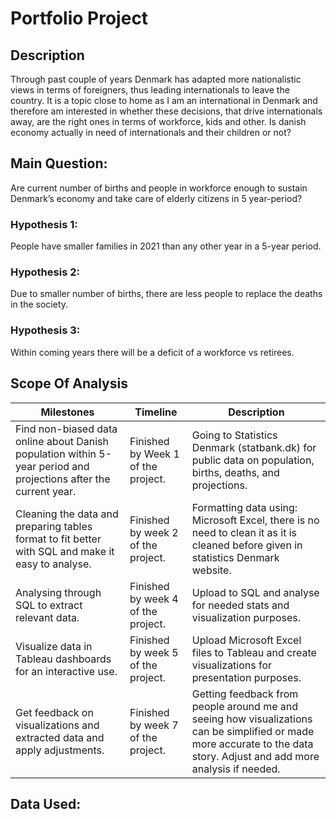 # Portfolio Project 

## Description
Through past couple of years Denmark has adapted more nationalistic views in terms of foreigners, thus leading internationals to leave the country. It is a topic close to home as I am an international in Denmark and therefore am interested in whether these decisions, that drive internationals away, are the right ones in terms of workforce, kids and other. Is danish economy actually in need of internationals and their children or not?

## Main Question: 
Are current number of births and people in workforce enough to sustain Denmark’s economy and take care of elderly citizens in 5 year-period?
### Hypothesis 1: 
People have smaller families in 2021 than any other year in a 5-year period.
### Hypothesis 2: 
Due to smaller number of births, there are less people to replace the deaths in the society.
### Hypothesis 3: 
Within coming years there will be a deficit of a workforce vs retirees.

## Scope Of Analysis

| Milestones | Timeline | Description |
| ----------- | ----------- | ----------- |
| Find non-biased data online about Danish population within 5-year period and projections after the current year. | Finished by Week 1 of the project. | Going to Statistics Denmark (statbank.dk) for public data on population, births, deaths, and projections. |
| Cleaning the data and preparing tables format to fit better with SQL and make it easy to analyse. | Finished by week 2 of the project. | Formatting data using: Microsoft Excel, there is no need to clean it as it is cleaned before given in statistics Denmark website. |
| Analysing through SQL to extract relevant data. | Finished by week 4 of the project. | Upload to SQL and analyse for needed stats and visualization purposes. |
| Visualize data in Tableau dashboards for an interactive use. | Finished by week 5 of the project. | Upload Microsoft Excel files to Tableau and create visualizations for presentation purposes. |
| Get feedback on visualizations and extracted data and apply adjustments. | Finished by week 7 of the project. | Getting feedback from people around me and seeing how visualizations can be simplified or made more accurate to the data story. Adjust and add more analysis if needed. |

## Data Used:
